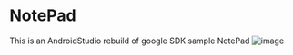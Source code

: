 # NotePad
This is an AndroidStudio rebuild of google SDK sample NotePad
![image](https://user-images.githubusercontent.com/83945136/119346967-71e3bc80-bccd-11eb-8c4b-c0a9db3e3511.png)

